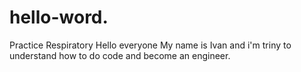# hello-word.
Practice Respiratory
Hello everyone
My name is Ivan and i'm triny to understand how to do code and become an engineer.
